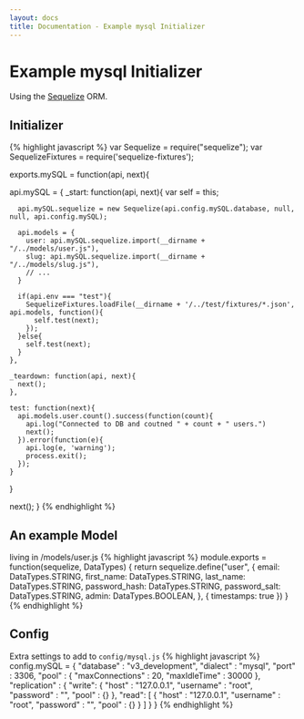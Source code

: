 ```yaml
---
layout: docs
title: Documentation - Example mysql Initializer
---
```


# Example mysql Initializer

Using the [Sequelize](http://sequelizejs.com/) ORM.

## Initializer

{% highlight javascript %}
var Sequelize = require("sequelize");
var SequelizeFixtures = require('sequelize-fixtures');

exports.mySQL = function(api, next){

  api.mySQL = {
    _start: function(api, next){
      var self = this;

      api.mySQL.sequelize = new Sequelize(api.config.mySQL.database, null, null, api.config.mySQL);

      api.models = {
        user: api.mySQL.sequelize.import(__dirname + "/../models/user.js"),
        slug: api.mySQL.sequelize.import(__dirname + "/../models/slug.js"),
        // ...
      }

      if(api.env === "test"){  
        SequelizeFixtures.loadFile(__dirname + '/../test/fixtures/*.json', api.models, function(){
          self.test(next);
        });
      }else{
        self.test(next);
      }
    },

    _teardown: function(api, next){
      next();
    },

    test: function(next){
      api.models.user.count().success(function(count){
        api.log("Connected to DB and coutned " + count + " users.")
        next();
      }).error(function(e){
        api.log(e, 'warning');
        process.exit();
      });
    }
  }

  next();
}
{% endhighlight %}

## An example Model
living in /models/user.js
{% highlight javascript %}
module.exports = function(sequelize, DataTypes) {
  return sequelize.define("user", {
    email:         DataTypes.STRING,
    first_name:    DataTypes.STRING,
    last_name:     DataTypes.STRING,
    password_hash: DataTypes.STRING,
    password_salt: DataTypes.STRING,
    admin: DataTypes.BOOLEAN,
  }, {
    timestamps:  true
  })
}
{% endhighlight %}

## Config
Extra settings to add to `config/mysql.js`
{% highlight javascript %}
config.mySQL = {
  "database"    : "v3_development",
  "dialect"     : "mysql",
  "port"        : 3306,
  "pool"        : {
    "maxConnections" : 20,
    "maxIdleTime"    : 30000
  },
  "replication" : {
    "write": {
      "host"     : "127.0.0.1",
      "username" : "root",
      "password" : "",
      "pool"     : {}
    },
    "read": [
      {
        "host"     : "127.0.0.1",
        "username" : "root",
        "password" : "",
        "pool"     : {}
      }
    ]
  }
}
{% endhighlight %}
